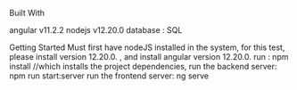 Built With

angular v11.2.2
nodejs v12.20.0
database : SQL

Getting Started
Must first have nodeJS installed in the system, for this test, please install version 12.20.0. , and install angular version 12.20.0.
run  : npm install //which installs the project dependencies, 
run the backend server: npm run start:server
run the frontend server: ng serve

